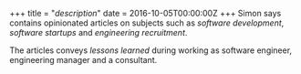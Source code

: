 +++
title = "_description_"
date = 2016-10-05T00:00:00Z
+++
Simon says contains opinionated articles on subjects such as _software development_, _software startups_ and _engineering recruitment_.

The articles conveys _lessons learned_ during working as software engineer, engineering manager and a consultant.
